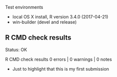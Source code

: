  Test environments
* local OS X install, R version 3.4.0 (2017-04-21)
* win-builder (devel and release)

## R CMD check results

Status: OK

R CMD check results
0 errors | 0 warnings | 0 notes


- Just to highlight that this is my first submission

